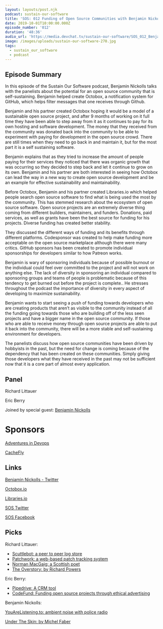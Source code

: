 ```yaml
---
layout: layouts/post.njk
podcast: sustain-our-software
title: 'SOS: 012 Funding of Open Source Communities with Benjamin Nickolls'
date: 2019-10-01T10:00:00.000Z
episode_number: '012'
duration: '48:36'
audio_url: 'https://media.devchat.tv/sustain-our-software/SOS_012_Benjamin_Nickolls.mp3'
image: /images/uploads/sustain-our-software-270.jpg
tags:
  - sustain_our_software
  - podcast
---
```

## Episode Summary

In this episode of the Sustain Our Software podcast, Benjamin Nickolls talks with the panelists about the potential for an open source community that is self-sustaining. Benjamin helped create Octobox, a notification system for GitHub, which helps filter messages that one receives through Github.

Benjamin and his partner created Octobox hoping it would be a model of a sustainable open source project, and after 9 months of working on it full time they have been able to step away from it as it continues to pay for its own hosting and software development. The money that they received from the community was donated back into the community to be able to experiment with paying for development in the open source crowd. There are still times when they need to go back in and maintain it, but for the most part it is a self sustaining software.

Benjamin explains that as they tried to increase the amount of people paying for their services they noticed that there was organic growth that was occurring so they decided to step back and let it continue to grow on its own. Benjamin and his partner are both interested in seeing how Octobox can lead the way in a new way to create open source development and be an example for effective sustainability and maintainability.

Before Octobox, Benjamin and his partner created Libraries.io which helped people search open source software to find what is being used the most by the community. This has stemmed research about the ecosystem of open source software. Open source projects are an extremely diverse thing coming from different builders, maintainers, and funders. Donations, paid services, as well as grants have been the best source for funding for his projects. Diverse funding has created better stability.

They discussed the different ways of funding and its benefits through different platforms. Codesponsor was created to help make funding more acceptable on the open source marketplace although there were many critics. GitHub sponsors has been created to promote individual sponsorships for developers similar to how Patreon works.

Benjamin is wary of sponsoring individuals because of possible burnout or the individual could feel over committed to the project and will not work on anything else. The lack of diversity in sponsoring an individual compared to sponsoring groups and teams of people is problematic because of this tendency to get burned out before the project is complete.. He stresses throughout the podcast the importance of diversity in every aspect of developing to maximize sustainability. 

Benjamin wants to start seeing a push of funding towards developers who are creating products that aren’t as visible to the community instead of all the funding going towards those who are building off of the less seen projects and have a bigger name in the open source community. If those who are able to receive money through open source projects are able to put it back into the community, there will be a more stable and self-sustaining environment for developers.

The panelists discuss how open source communities have been driven by hobbyists in the past, but the need for change is coming because of the dependency that has been created on these communities. Simply giving those developers what they have received in the past may not be sufficient now that it is a core part of almost every application.

## Panel

Richard Littauer

Eric Berry

Joined by special guest: [Benjamin Nickolls](https://www.linkedin.com/in/benjamuk/?originalSubdomain=uk)

# Sponsors

[Adventures in Devops](https://devchat.tv/adventures-in-devops/)

[CacheFly](https://www.cachefly.com/)

## Links

[Benjamin Nickolls - Twitter](https://twitter.com/benjam?lang=en)

[Octobox.io](https://octobox.io/)

[Libraries.io](https://libraries.io/)

[SOS Twitter](https://twitter.com/sos_opensource)

[SOS Facebook ](https://www.facebook.com/Sustain-Our-Software-SOS-857471391289849/)

## Picks

Richard Littauer:

* [Scuttlebot: a peer to peer log store](https://scuttlebot.io/)
* [Patchwork: a web-based patch tracking system](http://jk.ozlabs.org/projects/patchwork/)
* [Norman MacGaig: a Scottish poet](https://www.poetryfoundation.org/poets/norman-maccaig)
* [The Overstory: by Richard Powers](http://www.richardpowers.net/the-overstory/)

Eric Berry:

* [Pipedrive: A CRM tool](https://www.pipedrive.com/en/gettingstarted?utm_source=google&utm_medium=cpc&utm_campaign=484793776&utm_content=27398987536&utm_term=pipedrive&utm_id=google_484793776_27398987536_pipedrive&nst=0&mt=e&dv=c&nw=g&adp=1t1&loc=9029718&fid=&tid=kwd-35635346868&gclid=Cj0KCQjwoKzsBRC5ARIsAITcwXFAhWa8JcEd4QEWZ9QKO0ZcvgIv8eFglmOKunceVbKIKuVjJXiNr54aAld3EALw_wcB)
* [CodeFund: Funding open source projects through ethical advertising](https://codefund.io/)

Benjamin Nickolls:

[YouAreListening.to: ambient noise with police radio](http://youarelistening.to/)

[Under The Skin: by Michel Faber](https://www.amazon.com/dp/B004M5HKHK/ref=dp-kindle-redirect?_encoding=UTF8&btkr=1)
